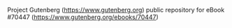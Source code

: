 Project Gutenberg (https://www.gutenberg.org) public repository for
eBook #70447 (https://www.gutenberg.org/ebooks/70447)

